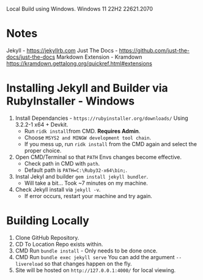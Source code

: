 Local Build using Windows.
Windows 11 22H2 22621.2070

# Notes
Jekyll - https://jekyllrb.com
Just The Docs - https://github.com/just-the-docs/just-the-docs
Markdown Extension - Kramdown https://kramdown.gettalong.org/quickref.html#extensions

# Installing Jekyll and Builder via RubyInstaller - Windows
1. Install Dependancies - `https://rubyinstaller.org/downloads/` Using 3.2.2-1 x64 + Devkit.
    * Run `ridk install`from CMD. **Requires Admin**.
    * Choose `MSYS2 and MINGW development tool chain`.
    * If you mess up, run `ridk install` from the CMD again and select the proper choice.
2. Open CMD/Terminal so that `PATH` Envs changes become effective.
    * Check path in CMD with `path`.
    * Default path is `PATH=C:\Ruby32-x64\bin;`.
3. Instal Jekyl and builder `gem install jekyll bundler`.
    * Will take a bit... Took ~7 minutes on my machine.
4. Check Jekyll install via `jekyll -v`.
    * If error occurs, restart your machine and try again.

# Building Locally
1. Clone GitHub Repository.
2. CD To Location Repo exists within.
3. CMD Run `bundle install` - Only needs to be done once.
4. CMD Run `bundle exec jekyll serve` You can add the argument `--livereload` so that changes happen on the fly.
5. Site will be hosted on `http://127.0.0.1:4000/` for local viewing.
